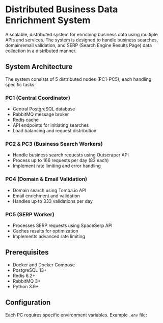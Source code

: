 # Distributed Business Data Enrichment System

A scalable, distributed system for enriching business data using multiple APIs and services. The system is designed to handle business searches, domain/email validation, and SERP (Search Engine Results Page) data collection in a distributed manner.

## System Architecture

The system consists of 5 distributed nodes (PC1-PC5), each handling specific tasks:

### PC1 (Central Coordinator)
- Central PostgreSQL database
- RabbitMQ message broker
- Redis cache
- API endpoints for initiating searches
- Load balancing and request distribution

### PC2 & PC3 (Business Search Workers)
- Handle business search requests using Outscraper API
- Process up to 166 requests per day (83 each)
- Implement rate limiting and error handling

### PC4 (Domain & Email Validation)
- Domain search using Tomba.io API
- Email enrichment and validation
- Handles up to 333 validations per day

### PC5 (SERP Worker)
- Processes SERP requests using SpaceSerp API
- Caches results for optimization
- Implements advanced rate limiting

## Prerequisites

- Docker and Docker Compose
- PostgreSQL 13+
- Redis 6.2+
- RabbitMQ 3+
- Python 3.9+

## Configuration

Each PC requires specific environment variables. Example `.env` file:

